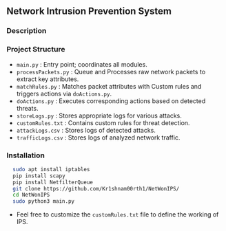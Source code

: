 ## Network Intrusion Prevention System

### Description


### Project Structure

+ ```main.py``` : Entry point; coordinates all modules.
+ ```processPackets.py``` : Queue and Processes raw network packets to extract key attributes.
+ ```matchRules.py``` : Matches packet attributes with Custom rules and triggers actions via ```doActions.py```.
+ ```doActions.py``` : Executes corresponding actions based on detected threats.
+ ```storeLogs.py``` : Stores appropriate logs for various attacks.
+ ```customRules.txt``` : Contains custom rules for threat detection.
+ ```attackLogs.csv``` : Stores logs of detected attacks.
+ ```trafficLogs.csv``` : Stores logs of analyzed network traffic.

### Installation
 
```sh
  sudo apt install iptables
  pip install scapy
  pip install NetfilterQueue
  git clone https://github.com/Kr1shnam00rth1/NetWonIPS/
  cd NetWonIPS
  sudo python3 main.py
```
+ Feel free to customize the ```customRules.txt``` file to define the working of IPS.
